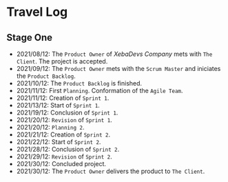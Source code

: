 # Travel Log

## Stage One
- 2021/08/12: The `Product Owner` of *XebaDevs Company* mets with `The Client`. The project is accepted.
- 2021/09/12: The `Product Owner` mets with the `Scrum Master` and iniciates the `Product Backlog`.
- 2021/10/12: The `Product Backlog` is finished.
- 2021/11/12: First `Planning`. Conformation of the `Agile Team`.
- 2021/11/12: Creation of `Sprint 1`.
- 2021/13/12: Start of `Sprint 1`.
- 2021/19/12: Conclusion of `Sprint 1`.
- 2021/20/12: `Revision` of `Sprint 1`.
- 2021/20/12: `Planning 2`.
- 2021/21/12: Creation of `Sprint 2`.
- 2021/22/12: Start of `Sprint 2`.
- 2021/28/12: Conclusion of `Sprint 2`.
- 2021/29/12: `Revision` of `Sprint 2`.
- 2021/30/12: Concluded project.
- 2021/30/12: The `Product Owner` delivers the product to `The Client`.
